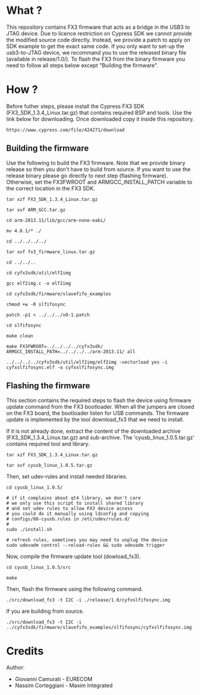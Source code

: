 # What ?
This repository contains FX3 firmware that acts as a bridge in the USB3 to JTAG device.
Due to licence restriction on Cypress SDK we cannot provide the modified source code directly.
Instead, we provide a patch to apply on SDK example to get the exact same code.
If you only want to set-up the usb3-to-JTAG device, we recommand you to use the released binary file (available in release/1.0/). To flash the FX3 from the binary firmware you need to follow all steps below except "Building the firmware".

# How ?

Before futher steps, please install the Cypress FX3 SDK (FX3_SDK_1.3.4_Linux.tar.gz) that contains required BSP and tools.
Use the link below for downloading. Once downloaded copy it inside this repository.
```
https://www.cypress.com/file/424271/download
```

## Building the firmware 

Use the following to build the FX3 firmware.
Note that we provide binary release so then you don't have to build from source.
If you want to use the release binary please go directly to next step (flashing firmware).
Otherwise, set the FX3FWROOT and ARMGCC_INSTALL_PATCH variable to the correct location in the FX3 SDK.

```
tar xzf FX3_SDK_1.3.4_Linux.tar.gz

tar xvf ARM_GCC.tar.gz

cd arm-2013.11/lib/gcc/arm-none-eabi/

mv 4.8.1/* ./

cd ../../../../

tar xvf fx3_firmware_linux.tar.gz

cd ../../..

cd cyfx3sdk/util/elf2img

gcc elf2img.c -o elf2img

cd cyfx3sdk/firmware/slavefifo_examples

chmod +w -R slfifosync

patch -p1 < ../../../v0-1.patch

cd slfifosync

make clean

make FX3FWROOT=../../../../cyfx3sdk/ ARMGCC_INSTALL_PATH=../../../../arm-2013.11/ all

../../../../cyfx3sdk/util/elf2img/elf2img -vectorload yes -i cyfxslfifosync.elf -o cyfxslfifosync.img
```

## Flashing the firmware

This section contains the required steps to flash the device using firmware update command from the FX3 bootloader.
When all the jumpers are closed on the FX3 board, the bootloader listen for USB commands. The firmware update is implemented by the tool download_fx3 that we need to install.

If it is not already done, extract the content of the downloaded archive (FX3_SDK_1.3.4_Linux.tar.gz)
and sub-archive. The 'cyusb_linux_1.0.5.tar.gz' contains required tool and library.
```
tar xzf FX3_SDK_1.3.4_Linux.tar.gz

tar xvf cyusb_linux_1.0.5.tar.gz
```

Then, set udev-rules and install needed libraries.
```
cd cyusb_linux_1.0.5/

# if it complains about qt4 library, we don't care
# we only use this script to install shared library
# and set udev rules to allow FX3 device access
# you could do it manually using ldconfig and copying
# configs/88-cyusb.rules in /etc/udev/rules.d/
# 
sudo ./install.sh

# refresh rules, sometines you may need to unplug the device
sudo udevadm control --reload-rules && sudo udevadm trigger
```

Now, compile the firmware update tool (dowload_fx3).
```
cd cyusb_linux_1.0.5/src

make
```

Then, flash the firmware using the following command.
```
./src/download_fx3 -t I2C -i ./release/1.0/cyfxslfifosync.img
```

If you are building from source.
```
./src/download_fx3 -t I2C -i ../cyfx3sdk/firmware/slavefifo_examples/slfifosync/cyfxslfifosync.img
```

# Credits
Author: 

* Giovanni Camurati  - EURECOM
* Nassim Corteggiani - Maxim Integrated
